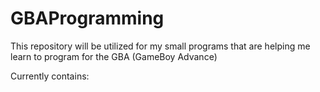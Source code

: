 # GBAProgramming

This repository will be utilized for my small programs that are helping me learn to program for the GBA (GameBoy Advance)

Currently contains:
